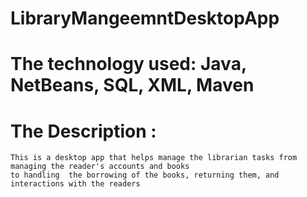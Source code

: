 # LibraryMangeemntDesktopApp
# The technology used: Java, NetBeans, SQL, XML, Maven  
# The Description : 
    This is a desktop app that helps manage the librarian tasks from managing the reader's accounts and books 
    to handling  the borrowing of the books, returning them, and interactions with the readers 
